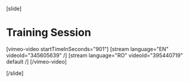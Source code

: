 [slide]
# Training Session

[vimeo-video startTimeInSeconds="901"]
[stream language="EN" videoId="345605639"  /]
[stream language="RO" videoId="395440719" default /]
[/vimeo-video]

[/slide]